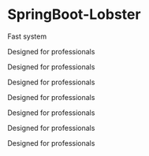 # SpringBoot-Lobster
Fast system

Designed for professionals

Designed for professionals

Designed for professionals

Designed for professionals

Designed for professionals

Designed for professionals

Designed for professionals